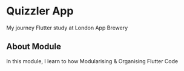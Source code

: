 # Quizzler App

My journey Flutter study at London App Brewery

## About Module

In this module, I learn to how Modularising & Organising Flutter Code
